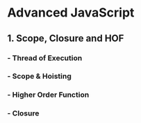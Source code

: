 # Advanced JavaScript 
## 1. Scope, Closure and HOF
### - Thread of Execution
### - Scope & Hoisting 
### - Higher Order Function 
### - Closure 
